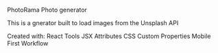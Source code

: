 PhotoRama Photo generator 

This is a gnerator built to load images from the Unsplash API

Created with:
React Tools
JSX Attributes
CSS Custom Properties
Mobile First Workflow